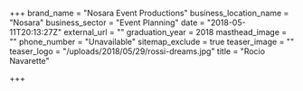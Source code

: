 +++
brand_name = "Nosara Event Productions"
business_location_name = "Nosara"
business_sector = "Event Planning"
date = "2018-05-11T20:13:27Z"
external_url = ""
graduation_year = 2018
masthead_image = ""
phone_number = "Unavailable"
sitemap_exclude = true
teaser_image = ""
teaser_logo = "/uploads/2018/05/29/rossi-dreams.jpg"
title = "Rocio Navarette"

+++
